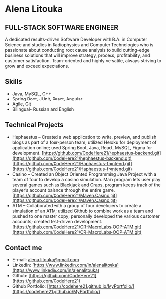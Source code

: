 # Alena Litouka

## FULL-STACK SOFTWARE ENGINEER

A dedicated results-driven Software Developer with B.A. in Computer Science and studies in Radiophysics and Computer Technologies who is passionate about conducting root cause analysis to build cutting-edge business solutions that will improve strategy, process, profitability, and customer satisfaction. Team-oriented and highly versatile, always striving to grow and exceed expectations.

## Skills
* Java, MySQL, C++
* Spring Boot, JUnit, React, Angular
* Agile, Git
* Bilingual- Russian and English


## Technical Projects
* Hephaestus – Created a web application to write, preview, and publish blogs as part of a four-person team; utilized Heroku for deployment of application online; used Spring Boot, Java, React, MySQL, Figma for
development. 
[https://github.com/CodeHere21/hephaestus-backend.git](https://github.com/CodeHere21/hephaestus-backend.git)
[https://github.com/CodeHere21/Haphaestus-frontend.git](https://github.com/CodeHere21/Haphaestus-frontend.git)
* Casino – Created an Object Oriented Programming Java Project with a team of four to develop a casino simulation. Main program lets user play several games such as Blackjack and Craps, program keeps track of the player’s account balance through the entire game. 
[https://github.com/CodeHere21/Maven.Casino.git](https://github.com/CodeHere21/Maven.Casino.git)
* ATM – Collaborated with a group of four developers to create a simulation of an ATM; utilized Github to
combine work as a team and pushed to one master copy; personally developed the various customer
accounts; created test-driven development. [https://github.com/CodeHere21/CR-MacroLabs-OOP-ATM.git](https://github.com/CodeHere21/CR-MacroLabs-OOP-ATM.git)

## Contact me
* E-mail: alena.litouka@gmail.com
* LinkedIn: [https://www.linkedin.com/in/alenalitouka](https://www.linkedin.com/in/alenalitouka)
* Github: [https://github.com/CodeHere21](https://github.com/CodeHere21)
* Github Portfolio: [https://codehere21.github.io/MyPortfolio/](https://codehere21.github.io/MyPortfolio/)

